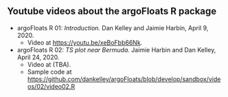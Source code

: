 ## Youtube videos about the argoFloats R package

* argoFloats R 01: *Introduction.*  Dan Kelley and Jaimie Harbin, April 9, 2020.
  - Video at https://youtu.be/xeBoFbb66Nk.
* argoFloats R 02: *TS plot near Bermuda.*  Jaimie Harbin and Dan Kelley, April
  24, 2020. 
    - Video at (TBA).
    - Sample code at https://github.com/dankelley/argoFloats/blob/develop/sandbox/videos/02/video02.R
 
